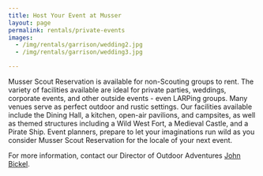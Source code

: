 ```yaml
---
title: Host Your Event at Musser
layout: page
permalink: rentals/private-events
images:
  - /img/rentals/garrison/wedding2.jpg
  - /img/rentals/garrison/wedding3.jpg

---
```


Musser Scout Reservation is available for non-Scouting groups to rent. The variety of facilities available are ideal for private parties, weddings, corporate events, and other outside events - even LARPing groups. Many venues serve as perfect outdoor and rustic settings. Our facilities available include the Dining Hall, a kitchen, open-air pavilions, and campsites, as well as themed structures including a Wild West Fort, a Medieval Castle, and a Pirate Ship. Event planners, prepare to let your imaginations run wild as you consider Musser Scout Reservation for the locale of your next event.

For more information, contact our Director of Outdoor Adventures [John Bickel](/contact?subject=Private%20Events).
